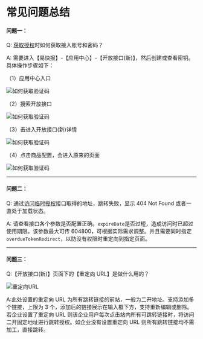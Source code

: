# 常见问题总结

#### 问题一：

Q: [获取授权](/getting-started/auth.md)时如何获取接入账号和密码？

A: 需要进入【易快报】-【应用中心】-【开放接口(新)】，然后创建或查看密钥。具体操作步骤如下：

（1）应用中心入口

![如何获取验证码](/img/getting-started/getAccessTokenNew1.png)

（2）搜索开放接口

![如何获取验证码](/img/getting-started/getAccessTokenNew2.png)

（3）击进入开放接口(新)详情

![如何获取验证码](/img/getting-started/getAccessTokenNew3.png)

（4）点击商品配置，会进入原来的页面

![如何获取验证码](/img/getting-started/getToken2.png)

---

#### 问题二：

Q: 通过[访问临时授权](/getting-started/temp-auth.md)接口取得的地址，跳转失败，显示 404 Not Found 或者一直处于加载状态。

A: 请查看接口各个参数是否配置正确。`expireDate`是否过短，造成访问时已超过使用期限。该参数最大可传 604800，可根据实际需求调整。并且需要同时指定`overdueTokenRedirect`，以防没有权限时重定向到指定页面。

---

#### 问题三：

Q:【开放接口(新)】页面下的【重定向 URL】是做什么用的？

![重定向URL](/img/getting-started/redirectURL.png)

A:此处设置的重定向 URL 为所有跳转链接的前站，一般为二开地址。支持添加多个链接，上限为 3 个，添加后的链接展示在输入框下方，支持重新编辑或删除。
若企业设置了重定向 URL 则该企业用户每次点击站内所有可跳转链接时，将访问二开固定地址进行跳转授权。如企业没有设置重定向 URL 则所有跳转链接均不需加工，直接跳转。
